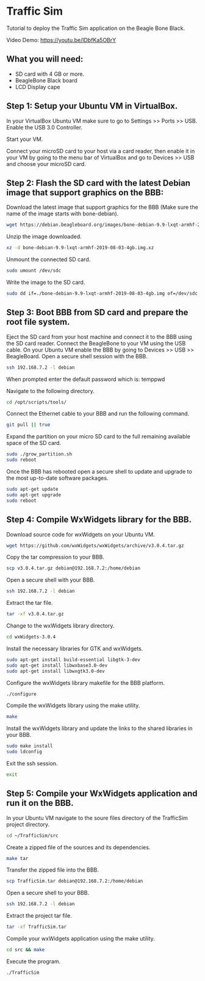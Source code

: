 # Traffic Sim 
Tutorial to deploy the Traffic Sim application on the Beagle Bone Black.

Video Demo: https://youtu.be/IDbfKa5OBrY

## What you will need:
* SD card with 4 GB or more.
* BeagleBone Black board
* LCD Display cape

## Step 1: Setup your Ubuntu VM in VirtualBox.
In your VirtualBox Ubuntu VM make sure to go to Settings >> Ports >> USB. Enable the USB 3.0 Controller.

Start your VM.

Connect your microSD card to your host via a card reader, then enable it in your VM by going to the menu bar of VirtualBox and go to Devices >> USB and choose your microSD card.

## Step 2: Flash the SD card with the latest Debian image that support graphics on the BBB:
Download the latest image that support graphics for the BBB (Make sure the name of the image starts with bone-debian).
```bash
wget https://debian.beagleboard.org/images/bone-debian-9.9-lxqt-armhf-2019-08-03-4gb.img.xz
```
Unzip the image downloaded.
```bash
xz -d bone-debian-9.9-lxqt-armhf-2019-08-03-4gb.img.xz
```
Unmount the connected SD card.
```bash
sudo umount /dev/sdc
```
Write the image to the SD card.
```bash
sudo dd if=./bone-debian-9.9-lxqt-armhf-2019-08-03-4gb.img of=/dev/sdc
```

## Step 3: Boot BBB from SD card and prepare the root file system.
Eject the SD card from your host machine and connect it to the BBB using the SD card reader. Connect the BeagleBone to your VM using the USB cable. 
On your Ubuntu VM enable the BBB by going to Devices >> USB >> BeagleBoard.
Open a secure shell session with the BBB.
```bash
ssh 192.168.7.2 -l debian
```
When prompted enter the default password which is: temppwd

Navigate to the following directory.
```bash
cd /opt/scripts/tools/
```
Connect the Ethernet cable to your BBB and run the following command.
```bash
git pull || true
```
Expand the partition on your micro SD card to the full remaining available space of the SD card.
```bash
sudo ./grow_partition.sh
sudo reboot
```
Once the BBB has rebooted open a secure shell to update and upgrade to the most up-to-date software packages.
```bash
sudo apt-get update
sudo apt-get upgrade
sudo reboot
```
## Step 4: Compile WxWidgets library for the BBB.
Download source code for wxWidgets on your Ubuntu VM.
```bash
wget https://github.com/wxWidgets/wxWidgets/archive/v3.0.4.tar.gz
```
Copy the tar compression to your BBB.
```bash
scp v3.0.4.tar.gz debian@192.168.7.2:/home/debian
```
Open a secure shell with your BBB.
```bash
ssh 192.168.7.2 -l debian
```
Extract the tar file.
```bash
tar -xf v3.0.4.tar.gz
```
Change to the wxWidgets library directory.
```bash
cd wxWidgets-3.0.4
```
Install the necessary libraries for GTK and wxWidgets.
```bash
sudo apt-get install build-essential libgtk-3-dev
sudo apt-get install libwxbase3.0-dev
sudo apt-get install libwxgtk3.0-dev
```
Configure the wxWidgets library makefile for the BBB platform.
```bash
./configure
```
Compile the wxWidgets library using the make utility.
```bash
make
```
Install the wxWidgets library and update the links to the shared libraries in your BBB.
```bash
sudo make install
sudo ldconfig
```
Exit the ssh session.
``` bash
exit
```
## Step 5: Compile your WxWidgets application and run it on the BBB.

In your Ubuntu VM navigate to the soure files directory of the TrafficSim project directory.
```bash
cd ~/TrafficSim/src
```

Create a zipped file of the sources and its dependencies.
```bash
make tar
```

Transfer the zipped file into the BBB.
```bash
scp TrafficSim.tar debian@192.168.7.2:/home/debian
```

Open a secure shell to your BBB.
```bash
ssh 192.168.7.2 -l debian
```

Extract the project tar file.
```bash
tar -xf TrafficSim.tar
```

Compile your wxWidgets application using the make utility.
```bash
cd src && make
```

Execute the program.

```bash
./TrafficSim
```
